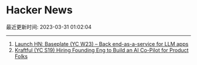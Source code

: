 # Hacker News

最近更新时间: 2023-03-31 01:02:04

--- 
1. [Launch HN: Baseplate (YC W23) – Back end-as-a-service for LLM apps](https://news.ycombinator.com/item?id=35375727) 
2. [Kraftful (YC S19) Hiring Founding Eng to Build an AI Co-Pilot for Product Folks](https://www.ycombinator.com/companies/kraftful/jobs/LUQ1XoF-founding-engineer) 
